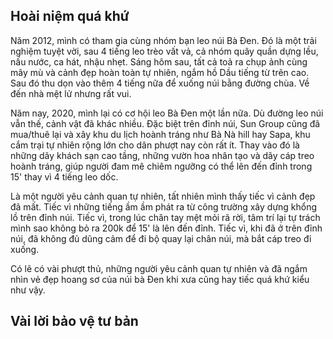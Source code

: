 ## Hoài niệm quá khứ

Năm 2012, mình có tham gia cùng nhóm bạn leo núi Bà Đen. Đó là một trải nghiệm tuyệt vời, sau 4 tiếng leo trèo vất vả, cả nhóm quây quần dựng lều, nấu nước, ca hát, nhậu nhẹt. Sáng hôm sau, tất cả toả ra chụp ảnh cùng mây mù và cảnh đẹp hoàn toàn tự nhiên, ngắm hồ Dầu tiếng từ trên cao. Sau đó thu dọn vào thêm 4 tiếng nữa để xuống núi bằng đường chùa. Về đến nhà mệt lử nhưng rất vui.

Năm nay, 2020, mình lại có cơ hội leo Bà Đen một lần nữa. Dù đường leo núi vẫn thế, cảnh vật đã khác nhiều. Đặc biệt trên đỉnh núi, Sun Group cũng đã mua/thuê lại và xây khu du lịch hoành tráng như Bà Nà hill hay Sapa, khu cắm trại tự nhiên rộng lớn cho dân phượt nay còn rất ít. Thay vào đó là những dãy khách sạn cao tầng, những vườn hoa nhân tạo và dãy cáp treo hoành tráng, giúp người đam mê chiêm ngưỡng có thể lên đến đỉnh trong 15' thay vì 4 tiếng leo dốc. 

Là một người yêu cảnh quan tự nhiên, tất nhiên mình thấy tiếc vì cảnh đẹp đã mất. Tiếc vì những tiếng ầm ầm phát ra từ công trường xây dựng khổng lồ trên đỉnh núi. Tiếc vì, trong lúc chân tay mệt mỏi rã rời, tâm trí lại tự trách mình sao không bỏ ra 200k để 15' là lên đến đỉnh. Tiếc vì, khi đã ở trên đỉnh núi, đã không đủ dũng cảm để đi bộ quay lại chân núi, mà bắt cáp treo đi xuống. 

Có lẽ có vài phượt thủ, những người yêu cảnh quan tự nhiên và đã ngắm nhìn vẻ đẹp hoang sơ của núi bà Đen khi xưa cũng hay tiếc quá khứ kiểu như vậy.

## Vài lời bảo vệ tư bản 


